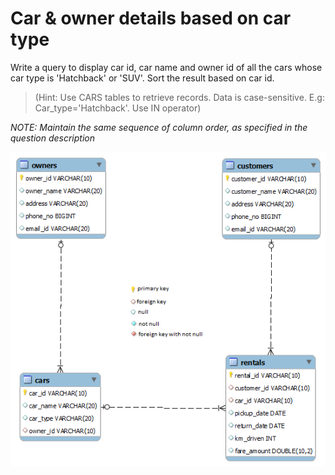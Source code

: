 # Car & owner details based on car type

Write a query to display car id, car name and owner id of all the cars whose car type is 'Hatchback' or 'SUV'.  Sort the result based on car id.

> (Hint: Use  CARS tables to retrieve records. Data is case-sensitive. E.g: Car_type='Hatchback'. Use IN operator)

*NOTE: Maintain the same sequence of column order, as specified in the question description*

![database diagram](../database_2.png)
